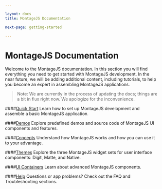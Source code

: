 ```yaml
---

layout: docs
title: MontageJS Documentation

next-page: getting-started

---
```


# MontageJS Documentation
Welcome to the MontageJS documentation. In this section you will find everything you need to get started with MontageJS development. In the near future, we will be adding additional content, including tutorials, to help you become an expert in assembling MontageJS applications.

>Note: We are currently in the process of updating the docs; things are a bit in flux right now. We apologize for the inconvenience.

####[Quick Start](montagejs-setup)
Learn how to set up MontageJS development and assemble a basic MontageJS application.

####[Demos](montagejs-examples)
Explore predefined demos and source code of MontageJS UI components and features.

####[Concepts](draw-cycle)
Understand how MontageJS works and how you can use it to your advantage.

####[Themes](themes)
Explore the three MontageJS widget sets for user interface components: Digit, Matte, and Native.

####[UI Containers](repetition)
Learn about advanced MontageJS components.

####[Help](faq)
Questions or app problems? Check out the FAQ and Troubleshooting sections.
